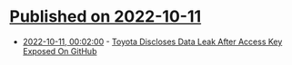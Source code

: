 # [Published on 2022-10-11](index.md)

* [2022-10-11, 00:02:00](https://yro.slashdot.org/story/22/10/10/2032250/toyota-discloses-data-leak-after-access-key-exposed-on-github?utm_source=rss1.0mainlinkanon&utm_medium=feed) - [Toyota Discloses Data Leak After Access Key Exposed On GitHub](https://yro.slashdot.org/story/22/10/10/2032250/toyota-discloses-data-leak-after-access-key-exposed-on-github?utm_source=rss1.0mainlinkanon&utm_medium=feed)

